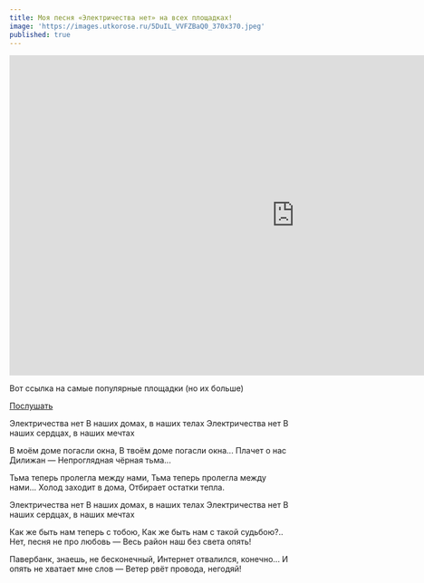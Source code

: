 ```yaml
---
title: Моя песня «Электричества нет» на всех площадках!
image: 'https://images.utkorose.ru/5DuIL_VVFZBaQ0_370x370.jpeg'
published: true
---
```

<iframe width="1006" height="566" src="https://www.youtube.com/embed/gTCiyQ_iL-E" title="Электричества нет" frameborder="0" allow="accelerometer; autoplay; clipboard-write; encrypted-media; gyroscope; picture-in-picture; web-share" referrerpolicy="strict-origin-when-cross-origin" allowfullscreen></iframe>

Вот ссылка на самые популярные площадки (но их больше)

[Послушать](https://band.link/elnet "Послушать")

Электричества нет 
В наших домах, в наших телах 
Электричества  нет 
В наших сердцах, в наших мечтах 
 
В моём доме погасли окна,
В твоём доме погасли окна...
Плачет о нас Дилижан —
Непроглядная чёрная тьма...
 
Тьма теперь пролегла между нами,
Тьма теперь пролегла между нами...
Холод заходит в дома, 
Отбирает остатки тепла. 
 
Электричества нет 
В наших домах, в наших телах 
Электричества  нет 
В наших сердцах, в наших мечтах 
 
Как же быть нам теперь с тобою, 
Как же быть нам с такой судьбою?.. 
Нет, песня не про любовь — 
Весь район наш без света опять!
 
Павербанк, знаешь, не бесконечный, 
Интернет отвалился, конечно...
И опять не хватает мне слов —
Ветер рвёт провода, негодяй!

